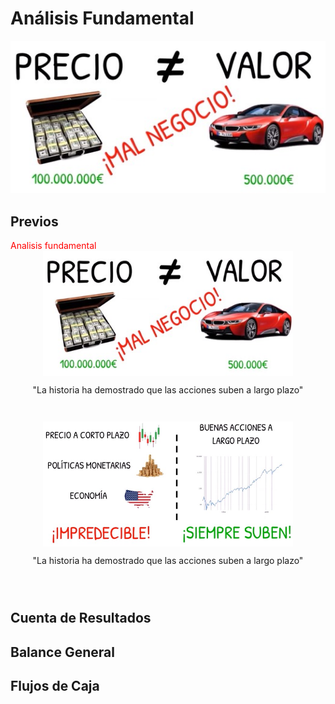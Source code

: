 # Análisis Fundamental

![hola](../report/img/valorYprecio.jpg)


## Previos
<div>
<p1 style="color: red">Analisis fundamental</p1>
<div style = "display:flex; flex-direction:column; align-items:center">
    <img src="../report/img/valorYprecio.jpg" width="400" height="200" alt="Inversión a Corto plazo vs Inversión a Largo Plazo"/>
    <p>"La historia ha demostrado que las acciones suben a largo plazo"<p>
</div>


<div style = "display:flex; flex-direction:column; align-items:center">
    <img src="../report/img/cortoOlargo.jpg" width="400" height="200" alt="Inversión a Corto plazo vs Inversión a Largo Plazo"/>
    <p>"La historia ha demostrado que las acciones suben a largo plazo"<p>
</div>
</div>


## Cuenta de Resultados

## Balance General

## Flujos de Caja